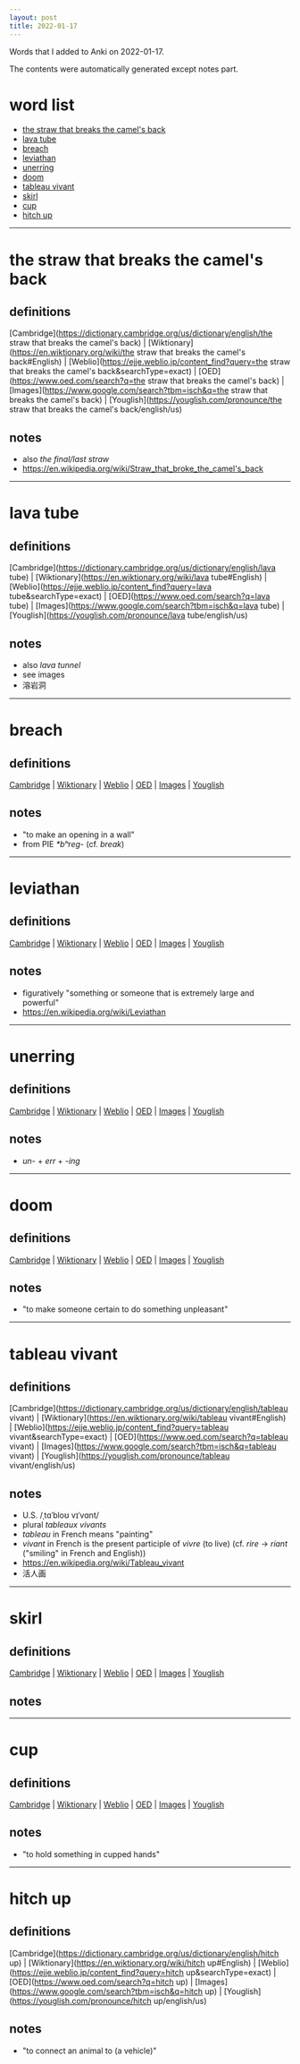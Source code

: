 ```yaml
---
layout: post
title: 2022-01-17
---
```


Words that I added to Anki on 2022-01-17.

The contents were automatically generated except notes part.
# word list
- [the straw that breaks the camel's back](#the-straw-that-breaks-the-camel's-back)
- [lava tube](#lava-tube)
- [breach](#breach)
- [leviathan](#leviathan)
- [unerring](#unerring)
- [doom](#doom)
- [tableau vivant](#tableau-vivant)
- [skirl](#skirl)
- [cup](#cup)
- [hitch up](#hitch-up)

---

# the straw that breaks the camel's back
## definitions
[Cambridge](https://dictionary.cambridge.org/us/dictionary/english/the straw that breaks the camel's back)
|
[Wiktionary](https://en.wiktionary.org/wiki/the straw that breaks the camel's back#English)
|
[Weblio](https://ejje.weblio.jp/content_find?query=the straw that breaks the camel's back&searchType=exact)
|
[OED](https://www.oed.com/search?q=the straw that breaks the camel's back)
|
[Images](https://www.google.com/search?tbm=isch&q=the straw that breaks the camel's back)
|
[Youglish](https://youglish.com/pronounce/the straw that breaks the camel's back/english/us)

## notes
- also *the final/last straw*
- <https://en.wikipedia.org/wiki/Straw_that_broke_the_camel's_back>

---

# lava tube
## definitions
[Cambridge](https://dictionary.cambridge.org/us/dictionary/english/lava tube)
|
[Wiktionary](https://en.wiktionary.org/wiki/lava tube#English)
|
[Weblio](https://ejje.weblio.jp/content_find?query=lava tube&searchType=exact)
|
[OED](https://www.oed.com/search?q=lava tube)
|
[Images](https://www.google.com/search?tbm=isch&q=lava tube)
|
[Youglish](https://youglish.com/pronounce/lava tube/english/us)

## notes
- also *lava tunnel*
- see images
- 溶岩洞

---

# breach
## definitions
[Cambridge](https://dictionary.cambridge.org/us/dictionary/english/breach)
|
[Wiktionary](https://en.wiktionary.org/wiki/breach#English)
|
[Weblio](https://ejje.weblio.jp/content_find?query=breach&searchType=exact)
|
[OED](https://www.oed.com/search?q=breach)
|
[Images](https://www.google.com/search?tbm=isch&q=breach)
|
[Youglish](https://youglish.com/pronounce/breach/english/us)

## notes
- "to make an opening in a wall"
- from PIE *\*bʰreg-* (cf. *break*)

---

# leviathan
## definitions
[Cambridge](https://dictionary.cambridge.org/us/dictionary/english/leviathan)
|
[Wiktionary](https://en.wiktionary.org/wiki/leviathan#English)
|
[Weblio](https://ejje.weblio.jp/content_find?query=leviathan&searchType=exact)
|
[OED](https://www.oed.com/search?q=leviathan)
|
[Images](https://www.google.com/search?tbm=isch&q=leviathan)
|
[Youglish](https://youglish.com/pronounce/leviathan/english/us)

## notes
- figuratively "something or someone that is extremely large and powerful"
- <https://en.wikipedia.org/wiki/Leviathan>

---

# unerring
## definitions
[Cambridge](https://dictionary.cambridge.org/us/dictionary/english/unerring)
|
[Wiktionary](https://en.wiktionary.org/wiki/unerring#English)
|
[Weblio](https://ejje.weblio.jp/content_find?query=unerring&searchType=exact)
|
[OED](https://www.oed.com/search?q=unerring)
|
[Images](https://www.google.com/search?tbm=isch&q=unerring)
|
[Youglish](https://youglish.com/pronounce/unerring/english/us)

## notes
- *un-* + *err* + *-ing*

---

# doom
## definitions
[Cambridge](https://dictionary.cambridge.org/us/dictionary/english/doom)
|
[Wiktionary](https://en.wiktionary.org/wiki/doom#English)
|
[Weblio](https://ejje.weblio.jp/content_find?query=doom&searchType=exact)
|
[OED](https://www.oed.com/search?q=doom)
|
[Images](https://www.google.com/search?tbm=isch&q=doom)
|
[Youglish](https://youglish.com/pronounce/doom/english/us)

## notes
- "to make someone certain to do something unpleasant"

---

# tableau vivant
## definitions
[Cambridge](https://dictionary.cambridge.org/us/dictionary/english/tableau vivant)
|
[Wiktionary](https://en.wiktionary.org/wiki/tableau vivant#English)
|
[Weblio](https://ejje.weblio.jp/content_find?query=tableau vivant&searchType=exact)
|
[OED](https://www.oed.com/search?q=tableau vivant)
|
[Images](https://www.google.com/search?tbm=isch&q=tableau vivant)
|
[Youglish](https://youglish.com/pronounce/tableau vivant/english/us)

## notes
- U.S. /ˌtɑˈbloʊ vɪˈvɑnt/
- plural *tableaux vivants*
- *tableau* in French means "painting"
- *vivant* in French is the present participle of *vivre* (to live) (cf. *rire* -> *riant* ("smiling" in French and English))
- <https://en.wikipedia.org/wiki/Tableau_vivant>
- 活人画

---

# skirl
## definitions
[Cambridge](https://dictionary.cambridge.org/us/dictionary/english/skirl)
|
[Wiktionary](https://en.wiktionary.org/wiki/skirl#English)
|
[Weblio](https://ejje.weblio.jp/content_find?query=skirl&searchType=exact)
|
[OED](https://www.oed.com/search?q=skirl)
|
[Images](https://www.google.com/search?tbm=isch&q=skirl)
|
[Youglish](https://youglish.com/pronounce/skirl/english/us)

## notes

---

# cup
## definitions
[Cambridge](https://dictionary.cambridge.org/us/dictionary/english/cup)
|
[Wiktionary](https://en.wiktionary.org/wiki/cup#English)
|
[Weblio](https://ejje.weblio.jp/content_find?query=cup&searchType=exact)
|
[OED](https://www.oed.com/search?q=cup)
|
[Images](https://www.google.com/search?tbm=isch&q=cup)
|
[Youglish](https://youglish.com/pronounce/cup/english/us)

## notes
- "to hold something in cupped hands"

---

# hitch up
## definitions
[Cambridge](https://dictionary.cambridge.org/us/dictionary/english/hitch up)
|
[Wiktionary](https://en.wiktionary.org/wiki/hitch up#English)
|
[Weblio](https://ejje.weblio.jp/content_find?query=hitch up&searchType=exact)
|
[OED](https://www.oed.com/search?q=hitch up)
|
[Images](https://www.google.com/search?tbm=isch&q=hitch up)
|
[Youglish](https://youglish.com/pronounce/hitch up/english/us)

## notes
- "to connect an animal to (a vehicle)"

